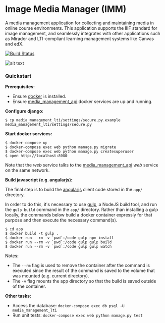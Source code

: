 # Image Media Manager (IMM)
A media management application for collecting and maintaining media in online course environments. This application supports the IIIF standard for image management, and seamlessly integrates with other applications such as Mirador and LTI-compliant learning management systems like Canvas and edX.


[![Build Status](https://travis-ci.org/Harvard-ATG/media_management_lti.svg)](https://travis-ci.org/Harvard-ATG/media_management_lti)

![alt text](https://github.com/Harvard-ATG/media_management_lti/blob/master/docs/IMM_HAM2.gif "IIIF Demo")

### Quickstart

**Prerequisites:**

- Ensure [docker](https://www.docker.com/) is installed.
- Ensure [media_management_api](https://github.com/Harvard-ATG/media_management_api) docker services are up and running.

**Configure django:**

```
$ cp media_management_lti/settings/secure.py.example media_management_lti/settings/secure.py
```

**Start docker services:**

```
$ docker-compose up
$ docker-compose exec web python manage.py migrate
$ docker-compose exec web python manage.py createsuperuser
$ open http://localhost:8080
```

Note that the _web_ service talks to the [media_management_api](https://github.com/Harvard-ATG/media_management_api) 
_web_ service on the same network. 

**Build javascript (e.g. angularjs):**

The final step is to build the [angularjs](https://angularjs.org/) client code stored in the `app/` directory. 

In order to do this, it's necessary to use [gulp](https://gulpjs.com/), a NodeJS build tool, and run the `gulp build`
command in the `app/` directory. Rather than installing a gulp locally, the commands below build a docker container
expressly for that purpose and then execute the necessary command(s).

```
$ cd app
$ docker build -t gulp .
$ docker run --rm -v `pwd`:/code gulp npm install
$ docker run --rm -v `pwd`:/code gulp gulp build
$ docker run --rm -v `pwd`:/code gulp gulp watch
```

Notes:

- The `--rm` flag is used to remove the container after the command is executed since the result of the command is saved
to the volume that was mounted (e.g. current directory).
- The `-v` flag mounts the app directory so that the build is saved outside of the container.

**Other tasks:**

- Access the database: `docker-compose exec db psql -U media_management_lti`
- Run unit tests: `docker-compose exec web python manage.py test`

